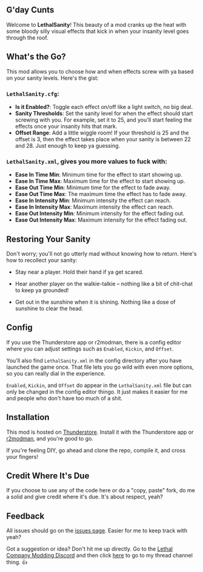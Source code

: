 ## G'day Cunts

Welcome to **LethalSanity**! This beauty of a mod cranks up the heat with some bloody silly visual effects that kick in when your insanity level goes through the roof.


## What's the Go?

This mod allows you to choose how and when effects screw with ya based on your sanity levels. Here's the gist:

### `LethalSanity.cfg`:
- **Is it Enabled?**: Toggle each effect on/off like a light switch, no big deal.
- **Sanity Thresholds**: Set the sanity level for when the effect should start screwing with you. For example, set it to 25, and you'll start feeling the effects once your insanity hits that mark.
- **Offset Range**: Add a little wiggle room! If your threshold is 25 and the offset is 3, then the effect takes place when your sanity is between 22 and 28. Just enough to keep ya guessing.

### `LethalSanity.xml`, gives you more values to fuck with:
- **Ease In Time Min**: Minimum time for the effect to start showing up.
- **Ease In Time Max**: Maximum time for the effect to start showing up.
- **Ease Out Time Min**: Minimum time for the effect to fade away.
- **Ease Out Time Max**: The maximum time the effect has to fade away.
- **Ease In Intensity Min**: Minimum intensity the effect can reach.
- **Ease In Intensity Max**: Maximum intensity the effect can reach.
- **Ease Out Intensity Min**: Minimum intensity for the effect fading out.
- **Ease Out Intensity Max**: Maximum intensity for the effect fading out.

## Restoring Your Sanity

Don't worry; you'll not go utterly mad without knowing how to return. Here's how to recollect your sanity:

- Stay near a player. Hold their hand if ya get scared.

- Hear another player on the walkie-talkie – nothing like a bit of chit-chat to keep ya grounded!

- Get out in the sunshine when it is shining. Nothing like a dose of sunshine to clear the head.

## Config

If you use the Thunderstore app or r2modman, there is a config editor where you can adjust settings such as `Enabled`, `Kickin`, and `Offset`. 

You'll also find `LethalSanity.xml` in the config directory after you have launched the game once. That file lets you go wild with even more options, so you can really dial in the experience.

`Enabled`, `Kickin`, and `Offset` do appear in the `LethalSanity.xml` file but can only be changed in the config editor thingo. It just makes it easier for me and people who don't have too much of a shit.

## Installation

This mod is hosted on [Thunderstore](https://thunderstore.io/c/lethal-company/p/LethalSex/). Install it with the Thunderstore app or [r2modman](https://r2modman.net/), and you're good to go.

If you're feeling DIY, go ahead and clone the repo, compile it, and cross your fingers!

## Credit Where It's Due

If you choose to use any of the code here or do a "copy, paste" fork, do me a solid and give credit where it's due. It's about respect, yeah?

## Feedback

All issues should go on the [issues page](/../../issues). Easier for me to keep track with yeah?

Got a suggestion or idea? Don't hit me up directly. Go to the [Lethal Company Modding Discord](https://discord.gg/XeyYqRdRGC) and then click [here](https://discord.com/channels/1168655651455639582/1210095873875247144) to go to my thread channel thing. 👍
